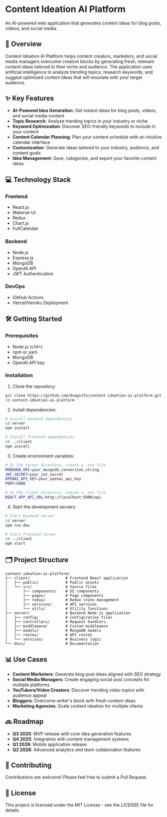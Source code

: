 # Content Ideation AI Platform

An AI-powered web application that generates content ideas for blog posts, videos, and social media.

## 🚀 Overview

Content Ideation AI Platform helps content creators, marketers, and social media managers overcome creative blocks by generating fresh, relevant content ideas tailored to their niche and audience. The application uses artificial intelligence to analyze trending topics, research keywords, and suggest optimized content ideas that will resonate with your target audience.

## ✨ Key Features

- **AI-Powered Idea Generation**: Get instant ideas for blog posts, videos, and social media content
- **Topic Research**: Analyze trending topics in your industry or niche
- **Keyword Optimization**: Discover SEO-friendly keywords to include in your content
- **Content Calendar Planning**: Plan your content schedule with an intuitive calendar interface
- **Customization**: Generate ideas tailored to your industry, audience, and content goals
- **Idea Management**: Save, categorize, and export your favorite content ideas

## 💻 Technology Stack

### Frontend
- React.js
- Material-UI
- Redux
- Chart.js
- FullCalendar

### Backend
- Node.js
- Express.js
- MongoDB
- OpenAI API
- JWT Authentication

### DevOps
- GitHub Actions
- Vercel/Heroku Deployment

## 🛠️ Getting Started

### Prerequisites
- Node.js (v14+)
- npm or yarn
- MongoDB
- OpenAI API key

### Installation

1. Clone the repository:
```bash
git clone https://github.com/dxaginfo/content-ideation-ai-platform.git
cd content-ideation-ai-platform
```

2. Install dependencies:
```bash
# Install backend dependencies
cd server
npm install

# Install frontend dependencies
cd ../client
npm install
```

3. Create environment variables:
```bash
# In the server directory, create a .env file
MONGODB_URI=your_mongodb_connection_string
JWT_SECRET=your_jwt_secret
OPENAI_API_KEY=your_openai_api_key
PORT=5000

# In the client directory, create a .env file
REACT_APP_API_URL=http://localhost:5000/api
```

4. Start the development servers:
```bash
# Start backend server
cd server
npm run dev

# Start frontend server
cd ../client
npm start
```

## 🗂️ Project Structure

```
content-ideation-ai-platform/
├── client/                # Frontend React application
│   ├── public/            # Public assets
│   └── src/               # Source files
│       ├── components/    # UI components
│       ├── pages/         # Page components
│       ├── redux/         # Redux state management
│       ├── services/      # API services
│       └── utils/         # Utility functions
├── server/                # Backend Node.js application
│   ├── config/            # Configuration files
│   ├── controllers/       # Request handlers
│   ├── middleware/        # Custom middleware
│   ├── models/            # MongoDB models
│   ├── routes/            # API routes
│   └── services/          # Business logic
└── docs/                  # Documentation
```

## 📊 Use Cases

- **Content Marketers**: Generate blog post ideas aligned with SEO strategy
- **Social Media Managers**: Create engaging social post concepts for multiple platforms
- **YouTubers/Video Creators**: Discover trending video topics with audience appeal
- **Bloggers**: Overcome writer's block with fresh content ideas
- **Marketing Agencies**: Scale content ideation for multiple clients

## 🔜 Roadmap

- **Q3 2025**: MVP release with core idea generation features
- **Q4 2025**: Integration with content management systems
- **Q1 2026**: Mobile application release
- **Q2 2026**: Advanced analytics and team collaboration features

## 🤝 Contributing

Contributions are welcome! Please feel free to submit a Pull Request.

## 📄 License

This project is licensed under the MIT License - see the LICENSE file for details.